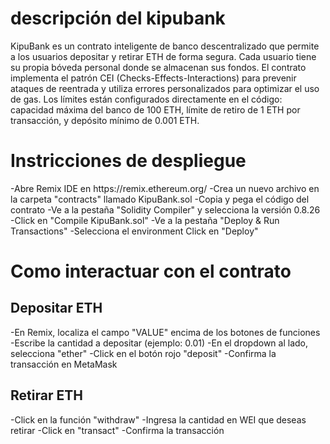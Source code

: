 <h1>descripción del kipubank</h1>
KipuBank es un contrato inteligente de banco descentralizado que permite a los usuarios depositar y retirar ETH de forma segura. Cada usuario tiene su propia bóveda personal donde se almacenan sus fondos. El contrato implementa el patrón CEI (Checks-Effects-Interactions) para prevenir ataques de reentrada y utiliza errores personalizados para optimizar el uso de gas. Los límites están configurados directamente en el código: capacidad máxima del banco de 100 ETH, límite de retiro de 1 ETH por transacción, y depósito mínimo de 0.001 ETH.

<h1>Instricciones de despliegue</h1>
-Abre Remix IDE en https://remix.ethereum.org/
-Crea un nuevo archivo en la carpeta "contracts" llamado KipuBank.sol
-Copia y pega el código del contrato
-Ve a la pestaña "Solidity Compiler" y selecciona la versión 0.8.26
-Click en "Compile KipuBank.sol"
-Ve a la pestaña "Deploy & Run Transactions"
-Selecciona el environment
Click en "Deploy"

<h1>Como interactuar con el contrato</h1>
<h2>Depositar ETH</h2>
-En Remix, localiza el campo "VALUE" encima de los botones de funciones
-Escribe la cantidad a depositar (ejemplo: 0.01)
-En el dropdown al lado, selecciona "ether"
-Click en el botón rojo "deposit"
-Confirma la transacción en MetaMask

<h2>Retirar ETH</h2>
-Click en la función "withdraw"
-Ingresa la cantidad en WEI que deseas retirar
-Click en "transact"
-Confirma la transacción
